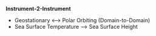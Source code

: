 

**Instrument-2-Instrument**

* Geostationary <--> Polar Orbiting (Domain-to-Domain)
* Sea Surface Temperature --> Sea Surface Height